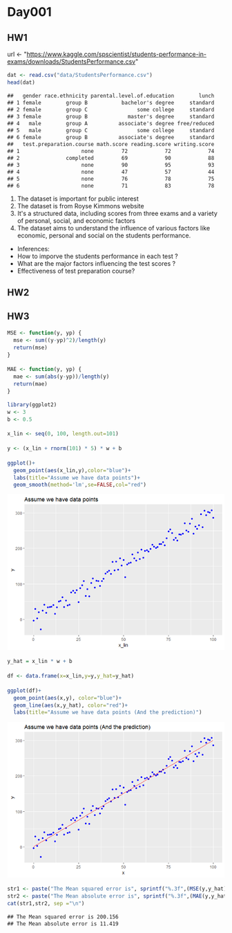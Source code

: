 Day001
================

HW1
---

url &lt;- "<https://www.kaggle.com/spscientist/students-performance-in-exams/downloads/StudentsPerformance.csv>"

``` r
dat <- read.csv("data/StudentsPerformance.csv")
head(dat)
```

    ##   gender race.ethnicity parental.level.of.education        lunch
    ## 1 female        group B           bachelor's degree     standard
    ## 2 female        group C                some college     standard
    ## 3 female        group B             master's degree     standard
    ## 4   male        group A          associate's degree free/reduced
    ## 5   male        group C                some college     standard
    ## 6 female        group B          associate's degree     standard
    ##   test.preparation.course math.score reading.score writing.score
    ## 1                    none         72            72            74
    ## 2               completed         69            90            88
    ## 3                    none         90            95            93
    ## 4                    none         47            57            44
    ## 5                    none         76            78            75
    ## 6                    none         71            83            78

1.  The dataset is important for public interest
2.  The dataset is from Royse Kimmons website
3.  It's a structured data, including scores from three exams and a variety of personal, social, and economic factors
4.  The dataset aims to understand the influence of various factors like economic, personal and social on the students performance.

-   Inferences:
-   How to imporve the students performance in each test ?
-   What are the major factors influencing the test scores ?
-   Effectiveness of test preparation course?

HW2
---

HW3
---

``` r
MSE <- function(y, yp) {
  mse <- sum((y-yp)^2)/length(y)
  return(mse)
}

MAE <- function(y, yp) {
  mae <- sum(abs(y-yp))/length(y)
  return(mae)
}
```

``` r
library(ggplot2)
w <- 3
b <- 0.5

x_lin <- seq(0, 100, length.out=101)

y <- (x_lin + rnorm(101) * 5) * w + b

ggplot()+
  geom_point(aes(x_lin,y),color="blue")+
  labs(title="Assume we have data points")+
  geom_smooth(method='lm',se=FALSE,col="red")
```

![](Day001_files/figure-markdown_github/unnamed-chunk-3-1.png)

``` r
y_hat = x_lin * w + b

df <- data.frame(x=x_lin,y=y,y_hat=y_hat)

ggplot(df)+
  geom_point(aes(x,y), color="blue")+
  geom_line(aes(x,y_hat), color="red")+
  labs(title="Assume we have data points (And the prediction)")
```

![](Day001_files/figure-markdown_github/unnamed-chunk-4-1.png)

``` r
str1 <- paste("The Mean squared error is", sprintf("%.3f",(MSE(y,y_hat))))
str2 <- paste("The Mean absolute error is", sprintf("%.3f",(MAE(y,y_hat))))
cat(str1,str2, sep ="\n")
```

    ## The Mean squared error is 200.156
    ## The Mean absolute error is 11.419
